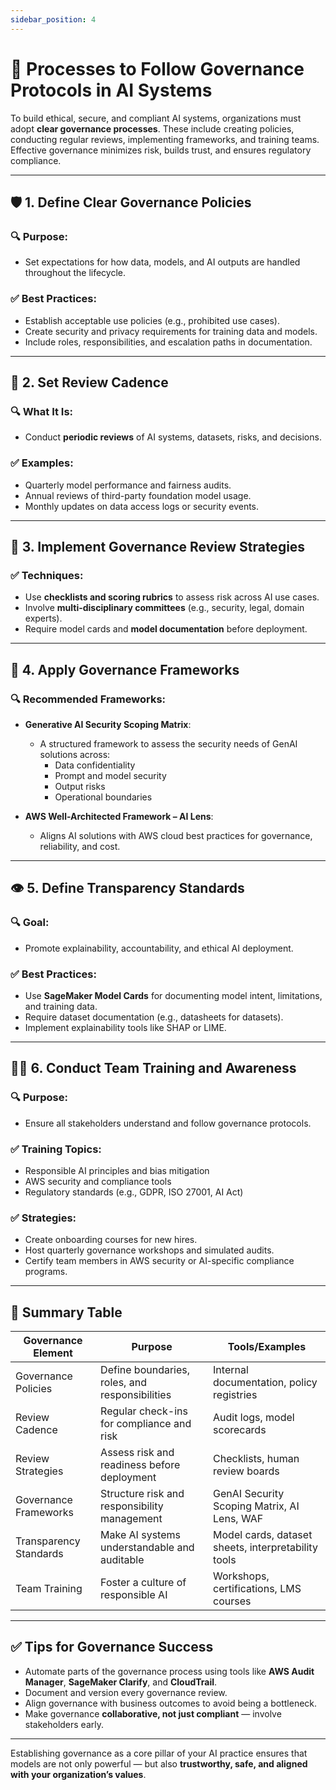 ```yaml
---
sidebar_position: 4
---
```


# 🧭 Processes to Follow Governance Protocols in AI Systems

To build ethical, secure, and compliant AI systems, organizations must adopt **clear governance processes**. These include creating policies, conducting regular reviews, implementing frameworks, and training teams. Effective governance minimizes risk, builds trust, and ensures regulatory compliance.

---

## 🛡️ 1. Define Clear Governance Policies

### 🔍 Purpose:
- Set expectations for how data, models, and AI outputs are handled throughout the lifecycle.

### ✅ Best Practices:
- Establish acceptable use policies (e.g., prohibited use cases).
- Create security and privacy requirements for training data and models.
- Include roles, responsibilities, and escalation paths in documentation.

---

## 📅 2. Set Review Cadence

### 🔍 What It Is:
- Conduct **periodic reviews** of AI systems, datasets, risks, and decisions.

### ✅ Examples:
- Quarterly model performance and fairness audits.
- Annual reviews of third-party foundation model usage.
- Monthly updates on data access logs or security events.

---

## 🧠 3. Implement Governance Review Strategies

### ✅ Techniques:
- Use **checklists and scoring rubrics** to assess risk across AI use cases.
- Involve **multi-disciplinary committees** (e.g., security, legal, domain experts).
- Require model cards and **model documentation** before deployment.

---

## 🔐 4. Apply Governance Frameworks

### 🔍 Recommended Frameworks:
- **Generative AI Security Scoping Matrix**:
  - A structured framework to assess the security needs of GenAI solutions across:
    - Data confidentiality
    - Prompt and model security
    - Output risks
    - Operational boundaries

- **AWS Well-Architected Framework – AI Lens**:
  - Aligns AI solutions with AWS cloud best practices for governance, reliability, and cost.

---

## 👁️ 5. Define Transparency Standards

### 🔍 Goal:
- Promote explainability, accountability, and ethical AI deployment.

### ✅ Best Practices:
- Use **SageMaker Model Cards** for documenting model intent, limitations, and training data.
- Require dataset documentation (e.g., datasheets for datasets).
- Implement explainability tools like SHAP or LIME.

---

## 👩‍🏫 6. Conduct Team Training and Awareness

### 🔍 Purpose:
- Ensure all stakeholders understand and follow governance protocols.

### ✅ Training Topics:
- Responsible AI principles and bias mitigation
- AWS security and compliance tools
- Regulatory standards (e.g., GDPR, ISO 27001, AI Act)

### ✅ Strategies:
- Create onboarding courses for new hires.
- Host quarterly governance workshops and simulated audits.
- Certify team members in AWS security or AI-specific compliance programs.

---

## 🧩 Summary Table

| Governance Element     | Purpose                                        | Tools/Examples                                      |
| ---------------------- | ---------------------------------------------- | --------------------------------------------------- |
| Governance Policies    | Define boundaries, roles, and responsibilities | Internal documentation, policy registries           |
| Review Cadence         | Regular check-ins for compliance and risk      | Audit logs, model scorecards                        |
| Review Strategies      | Assess risk and readiness before deployment    | Checklists, human review boards                     |
| Governance Frameworks  | Structure risk and responsibility management   | GenAI Security Scoping Matrix, AI Lens, WAF         |
| Transparency Standards | Make AI systems understandable and auditable   | Model cards, dataset sheets, interpretability tools |
| Team Training          | Foster a culture of responsible AI             | Workshops, certifications, LMS courses              |

---

## ✅ Tips for Governance Success

- Automate parts of the governance process using tools like **AWS Audit Manager**, **SageMaker Clarify**, and **CloudTrail**.
- Document and version every governance review.
- Align governance with business outcomes to avoid being a bottleneck.
- Make governance **collaborative, not just compliant** — involve stakeholders early.

---

Establishing governance as a core pillar of your AI practice ensures that models are not only powerful — but also **trustworthy, safe, and aligned with your organization’s values**.
